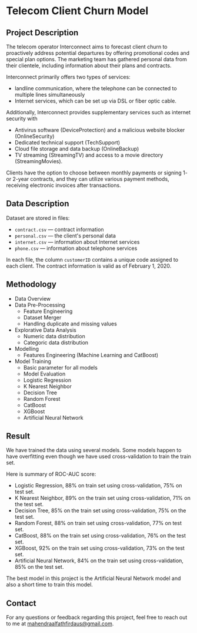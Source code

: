 # Telecom Client Churn Model

## Project Description
The telecom operator Interconnect aims to forecast client churn to proactively address potential departures by offering promotional codes and special plan options. The marketing team has gathered personal data from their clientele, including information about their plans and contracts.

Interconnect primarily offers two types of services: 
- landline communication, where the telephone can be connected to multiple lines simultaneously
- Internet services, which can be set up via DSL or fiber optic cable.

Additionally, Interconnect provides supplementary services such as internet security with 
- Antivirus software (DeviceProtection) and a malicious website blocker (OnlineSecurity)
- Dedicated technical support (TechSupport)
- Cloud file storage and data backup (OnlineBackup)
- TV streaming (StreamingTV) and access to a movie directory (StreamingMovies).

Clients have the option to choose between monthly payments or signing 1- or 2-year contracts, and they can utilize various payment methods, receiving electronic invoices after transactions.

## Data Description
Dataset are stored in files:
- `contract.csv` — contract information
- `personal.csv` — the client's personal data
- `internet.csv` — information about Internet services
- `phone.csv` — information about telephone services

In each file, the column `customerID` contains a unique code assigned to each client.
The contract information is valid as of February 1, 2020.

## Methodology
- Data Overview
- Data Pre-Processing
  - Feature Engineering
  - Dataset Merger
  - Handling duplicate and missing values
- Explorative Data Analysis
  - Numeric data distribution
  - Categoric data distribution
- Modelling
  - Features Engineering (Machine Learning and CatBoost)
- Model Training
  - Basic parameter for all models
  - Model Evaluation
  - Logistic Regression
  - K Nearest Neighbor
  - Decision Tree
  - Random Forest
  - CatBoost
  - XGBoost
  - Artificial Neural Network

## Result
We have trained the data using several models. Some models happen to have overfitting even though we have used cross-validation to train the train set.

Here is summary of ROC-AUC score:

- Logistic Regression, 88% on train set using cross-validation, 75% on test set.
- K Nearest Neighbor, 89% on the train set using cross-validation, 71% on the test set.
- Decision Tree, 85% on the train set using cross-validation, 75% on the test set.
- Random Forest, 88% on train set using cross-validation, 77% on test set.
- CatBoost, 88% on the train set using cross-validation, 76% on the test set.
- XGBoost, 92% on the train set using cross-validation, 73% on the test set.
- Artificial Neural Network, 84% on the train set using cross-validation, 85% on the test set.

The best model in this project is the Artificial Neural Network model and also a short time to train this model.

## Contact
For any questions or feedback regarding this project, feel free to reach out to me at mahendraalfathfirdaus@gmail.com.
